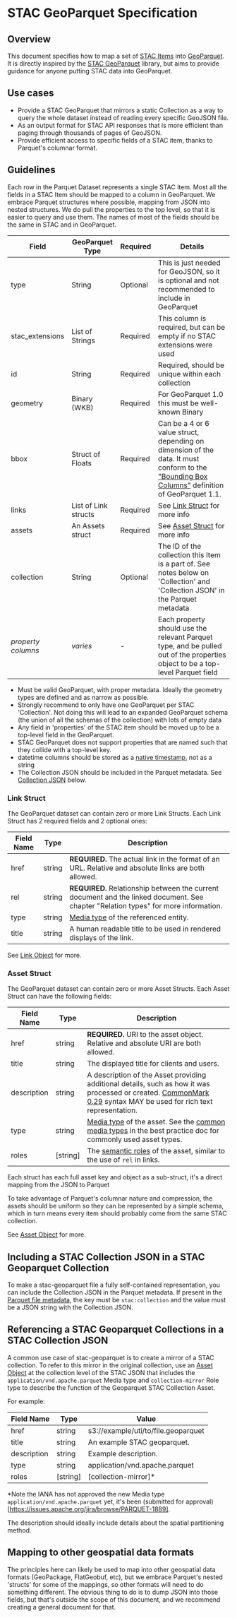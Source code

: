 # STAC GeoParquet Specification

## Overview

This document specifies how to map a set of [STAC Items](https://github.com/radiantearth/stac-spec/tree/v1.0.0/item-spec) into
[GeoParquet](https://geoparquet.org). It is directly inspired by the [STAC GeoParquet](https://github.com/stac-utils/stac-geoparquet)
library, but aims to provide guidance for anyone putting STAC data into GeoParquet.

## Use cases

* Provide a STAC GeoParquet that mirrors a static Collection as a way to query the whole dataset instead of reading every specific GeoJSON file.
* As an output format for STAC API responses that is more efficient than paging through thousands of pages of GeoJSON.
* Provide efficient access to specific fields of a STAC item, thanks to Parquet's columnar format.

## Guidelines

Each row in the Parquet Dataset represents a single STAC item. Most all the fields in a STAC Item should be mapped to a column in GeoParquet. We embrace Parquet structures where possible, mapping
from JSON into nested structures. We do pull the properties to the top level, so that it is easier to query and use them. The names of
most of the fields should be the same in STAC and in GeoParquet.

| Field              | GeoParquet Type      | Required | Details                                                                                                                                                                                                                                                 |
|--------------------|----------------------|----------|---------------------------------------------------------------------------------------------------------------------------------------------------------------------------------------------------------------------------------------------------------|
| type               | String               | Optional | This is just needed for GeoJSON, so it is optional and not recommended to include in GeoParquet                                                                                                                                                         |
| stac_extensions    | List of Strings      | Required | This column is required, but can be empty if no STAC extensions were used                                                                                                                                                                               |
| id                 | String               | Required | Required, should be unique within each collection                                                                                                                                                                                                       |
| geometry           | Binary (WKB)         | Required | For GeoParquet 1.0 this must be well-known Binary                                                                                                                                                                                                       |
| bbox               | Struct of Floats     | Required | Can be a 4 or 6 value struct, depending on dimension of the data. It must conform to the ["Bounding Box Columns"](https://github.com/opengeospatial/geoparquet/blob/main/format-specs/geoparquet.md#bounding-box-columns) definition of GeoParquet 1.1. |
| links              | List of Link structs | Required | See [Link Struct](#link-struct) for more info                                                                                                                                                                                                           |
| assets             | An Assets struct     | Required | See [Asset Struct](#asset-struct) for more info                                                                                                                                                                                                         |
| collection         | String               | Optional | The ID of the collection this Item is a part of. See notes below on 'Collection' and 'Collection JSON' in the Parquet metadata                                                                                                                          |
| _property columns_ | _varies_             | -        | Each property should use the relevant Parquet type, and be pulled out of the properties object to be a top-level Parquet field                                                                                                                          |

* Must be valid GeoParquet, with proper metadata. Ideally the geometry types are defined and as narrow as possible.
* Strongly recommend to only have one GeoParquet per STAC 'Collection'. Not doing this will lead to an expanded GeoParquet schema (the union of all the schemas of the collection) with lots of empty data
* Any field in 'properties' of the STAC item should be moved up to be a top-level field in the GeoParquet.
* STAC GeoParquet does not support properties that are named such that they collide with a top-level key.
* datetime columns should be stored as a [native timestamp][timestamp], not as a string
* The Collection JSON should be included in the Parquet metadata. See [Collection JSON](#collection-json) below.

### Link Struct

The GeoParquet dataset can contain zero or more Link Structs. Each Link Struct has 2 required fields and 2 optional ones:

| Field Name | Type   | Description                                                                                                                         |
|------------|--------|-------------------------------------------------------------------------------------------------------------------------------------|
| href       | string | **REQUIRED.** The actual link in the format of an URL. Relative and absolute links are both allowed.                                |
| rel        | string | **REQUIRED.** Relationship between the current document and the linked document. See chapter "Relation types" for more information. |
| type       | string | [Media type][media-type] of the referenced entity.                                                                                  |
| title      | string | A human readable title to be used in rendered displays of the link.                                                                 |

See [Link Object][link] for more.

### Asset Struct

The GeoParquet dataset can contain zero or more Asset Structs. Each Asset Struct can have the following fields:

| Field Name  | Type      | Description                                                                                                                                                                                  |
|-------------|-----------|----------------------------------------------------------------------------------------------------------------------------------------------------------------------------------------------|
| href        | string    | **REQUIRED.** URI to the asset object. Relative and absolute URI are both allowed.                                                                                                           |
| title       | string    | The displayed title for clients and users.                                                                                                                                                   |
| description | string    | A description of the Asset providing additional details, such as how it was processed or created. [CommonMark 0.29](http://commonmark.org/) syntax MAY be used for rich text representation. |
| type        | string    | [Media type][media-type] of the asset. See the [common media types][common-media-types] in the best practice doc for commonly used asset types.                                              |
| roles       | \[string] | The [semantic roles][asset-roles] of the asset, similar to the use of `rel` in links.                                                                                                        |

Each struct has each full asset key and object as a sub-struct, it's a direct mapping from the JSON to Parquet

To take advantage of Parquet's columnar nature and compression, the assets should be uniform so they can be represented by a simple schema, which in turn means every item should probably come from the same STAC collection.

See [Asset Object][asset] for more.

## Including a STAC Collection JSON in a STAC Geoparquet Collection

To make a stac-geoparquet file a fully self-contained representation, you can
include the Collection JSON in the Parquet metadata. If present in the [Parquet
file metadata][parquet-metadata], the key must be `stac:collection` and the
value must be a JSON string with the Collection JSON.

## Referencing a STAC Geoparquet Collections in a STAC Collection JSON

A common use case of stac-geoparquet is to create a mirror of a STAC collection. To refer to this mirror in the original collection, use an [Asset Object](https://github.com/radiantearth/stac-spec/blob/master/collection-spec/collection-spec.md#asset-object) at the collection level of the STAC JSON that includes the `application/vnd.apache.parquet` Media type and `collection-mirror` Role type to describe the function of the Geoparquet STAC Collection Asset.

For example:

| Field Name  | Type      | Value                               |
|-------------|-----------|-------------------------------------|
| href        | string    | s3://example/uti/to/file.geoparquet |
| title       | string    | An example STAC geoparquet.         |
| description | string    | Example description.                |
| type        | string    | application/vnd.apache.parquet      |
| roles       | \[string] | [collection-mirror]\*                |

\*Note the IANA has not approved the new Media type `application/vnd.apache.parquet` yet, it's been (submitted for approval)[https://issues.apache.org/jira/browse/PARQUET-1889].

The description should ideally include details about the spatial partitioning method.


## Mapping to other geospatial data formats

The principles here can likely be used to map into other geospatial data formats (GeoPackage, FlatGeobuf, etc), but we embrace Parquet's nested 'structs' for some of the mappings, so other formats will need to do something different. The obvious thing to do is to dump JSON into those fields, but that's outside the scope of this document, and we recommend creating a general document for that.

[media-type]: https://github.com/radiantearth/stac-spec/blob/master/item-spec/item-spec.md#asset-media-type
[asset]: https://github.com/radiantearth/stac-spec/blob/master/item-spec/item-spec.md#asset-object
[asset-roles]: https://github.com/radiantearth/stac-spec/blob/master/item-spec/item-spec.md#asset-roles
[link]: https://github.com/radiantearth/stac-spec/blob/master/item-spec/item-spec.md#link-object
[common-media-types]: https://github.com/radiantearth/stac-spec/blob/master/best-practices.md#common-media-types-in-stac
[timestamp]: https://github.com/apache/parquet-format/blob/master/LogicalTypes.md#timestamp
[parquet-metadata]: https://github.com/apache/parquet-format#metadata

